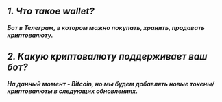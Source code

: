 ## ***1. Что такое wallet?*** 
***Бот в Телеграм, в котором можно покупать, хранить, продавать криптовалюту.***

## ***2. Какую криптовалюту поддерживает ваш бот?***
***На данный момент - Bitcoin, но мы будем добавлять новые токены/криптовалюты в следующих обновлениях.***

